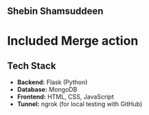 ## Shebin Shamsuddeen

# Included Merge action

## Tech Stack

- **Backend:** Flask (Python)
- **Database:** MongoDB
- **Frontend:** HTML, CSS, JavaScript 
- **Tunnel:** ngrok (for local testing with GitHub)

